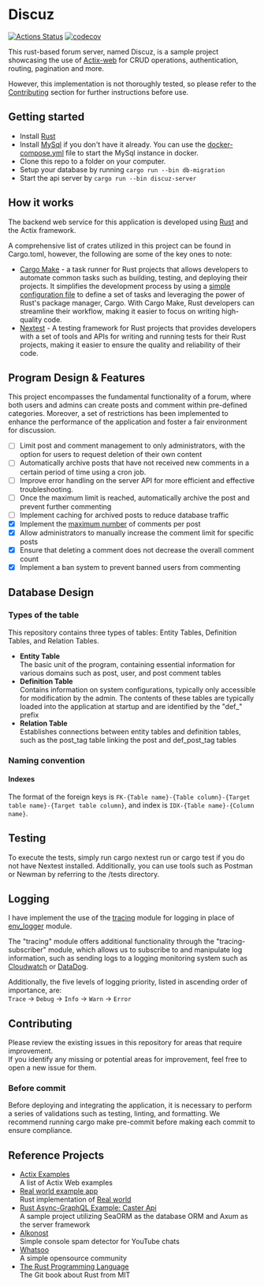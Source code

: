 # Discuz

[![Actions Status](https://github.com/kenyipp/discuz/workflows/CI/badge.svg)](https://github.com/kenyipp/discuz/actions/workflows/ci.yml)
[![codecov](https://codecov.io/gh/kenyipp/discuz/branch/master/graph/badge.svg?token=AMBNXM57T8)](https://codecov.io/gh/kenyipp/discuz)

This rust-based forum server, named Discuz, is a sample project showcasing the use of [Actix-web](https://actix.rs) for CRUD operations, authentication, routing, pagination and more. 

However, this implementation is not thoroughly tested, so please refer to the [Contributing](#contributing) section for further instructions before use.

## Getting started
 - Install [Rust](https://www.rust-lang.org)
 - Install [MySql](https://www.mysql.com) if you don't have it already. You can use the [docker-compose.yml](./docker-compose.sample.yml) file to start the MySql instance in docker.
 - Clone this repo to a folder on your computer.
 - Setup your database by running `cargo run --bin db-migration`
 - Start the api server by `cargo run --bin discuz-server`

## How it works
The backend web service for this application is developed using [Rust](https://www.rust-lang.org) and the Actix framework.

A comprehensive list of crates utilized in this project can be found in Cargo.toml, however, the following are some of the key ones to note:

 - [Cargo Make](https://github.com/sagiegurari/cargo-make) - a task runner for Rust projects that allows developers to automate common tasks such as building, testing, and deploying their projects. It simplifies the development process by using a [simple configuration file](./Makefile.toml) to define a set of tasks and leveraging the power of Rust's package manager, Cargo. With Cargo Make, Rust developers can streamline their workflow, making it easier to focus on writing high-quality code.
 - [Nextest](https://nexte.st/) - A testing framework for Rust projects that provides developers with a set of tools and APIs for writing and running tests for their Rust projects, making it easier to ensure the quality and reliability of their code.

## Program Design & Features
This project encompasses the fundamental functionality of a forum, where both users and admins can create posts and comment within pre-defined categories. Moreover, a set of restrictions has been implemented to enhance the performance of the application and foster a fair environment for discussion.
 
 - [ ] Limit post and comment management to only administrators, with the option for users to request deletion of their own content
 - [ ] Automatically archive posts that have not received new comments in a certain period of time using a cron job.
 - [ ] Improve error handling on the server API for more efficient and effective troubleshooting.
 - [ ] Once the maximum limit is reached, automatically archive the post and prevent further commenting
 - [ ] Implement caching for archived posts to reduce database traffic
 - [x] Implement the [maximum number](./libs/core/src/constants.rs) of comments per post
 - [x] Allow administrators to manually increase the comment limit for specific posts
 - [x] Ensure that deleting a comment does not decrease the overall comment count
 - [x] Implement a ban system to prevent banned users from commenting

## Database Design

### Types of the table
This repository contains three types of tables: Entity Tables, Definition Tables, and Relation Tables. 

- **Entity Table**  
The basic unit of the program, containing essential information for various domains such as post, user, and post comment tables
- **Definition Table**  
Contains information on system configurations, typically only accessible for modification by the admin. The contents of these tables are typically loaded into the application at startup and are identified by the "def_" prefix
- **Relation Table**  
Establishes connections between entity tables and definition tables, such as the post_tag table linking the post and def_post_tag tables

### Naming convention

#### Indexes
The format of the foreign keys is `FK-{Table name}-{Table column}-{Target table name}-{Target table column}`, and index is `IDX-{Table name}-{Column name}`.

## Testing
To execute the tests, simply run cargo nextest run or cargo test if you do not have Nextest installed. Additionally, you can use tools such as Postman or Newman by referring to the /tests directory.

## Logging
I have implement the use of the [tracing](https://docs.rs/tracing/latest/tracing/index.html) module for logging in place of [env_logger](https://docs.rs/env_logger/latest/env_logger/) module.

The "tracing" module offers additional functionality through the "tracing-subscriber" module, which allows us to subscribe to and manipulate log information, such as sending logs to a logging monitoring system such as [Cloudwatch](https://aws.amazon.com/tw/cloudwatch) or [DataDog](https://www.datadoghq.com).

Additionally, the five levels of logging priority, listed in ascending order of importance, are:  
`Trace` -> `Debug` -> `Info` -> `Warn` -> `Error`

## Contributing
Please review the existing issues in this repository for areas that require improvement.  
If you identify any missing or potential areas for improvement, feel free to open a new issue for them.

### Before commit
Before deploying and integrating the application, it is necessary to perform a series of validations such as testing, linting, and formatting. We recommend running cargo make pre-commit before making each commit to ensure compliance.

## Reference Projects
 - [Actix Examples](https://github.com/actix/examples)  
A list of Actix Web examples
 - [Real world example app](https://github.com/TatriX/realworld-rust-rocket)  
Rust implementation of [Real world](https://github.com/gothinkster/realworld)
 - [Rust Async-GraphQL Example: Caster Api](https://github.com/bkonkle/rust-example-caster-api)  
A sample project utilizing SeaORM as the database ORM and Axum as the server framework
 - [Alkonost](https://github.com/Asapin/alkonost)  
Simple console spam detector for YouTube chats
 - [Whatsoo](https://github.com/Whatsoo/whatsoo)  
A simple opensource community
 - [The Rust Programming Language](https://web.mit.edu/rust-lang_v1.25/arch/amd64_ubuntu1404/share/doc/rust/html/book/first-edition/README.html)  
The Git book about Rust from MIT
